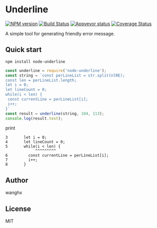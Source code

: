 # Underline

[![NPM version][npm-image]][npm-url]
[![Build Status][travis-image]][travis-url]
[![Appveyor status][appveyor-image]][appveyor-url]
[![Coverage Status][coveralls-image]][coveralls-url]

A simple tool for generating friendly error message.

## Quick start

```terminal
npm install node-underline
```

```javascript
const underline = require('node-underline');
const string = `const perLineList = str.split(nlRE);
const len = perLineList.length;
let i = 0;
let lineCount = 0;
while(i < len) {
 const currentLine = perLineList[i];
 i++;
}`
const result = underline(string, 104, 113);
console.log(result.text);
```

print

```terminal
3       let i = 0;
4       let lineCount = 0;
5       while(i < len) {
             ^^^^^^^^^
6         const currentLine = perLineList[i];
7         i++;
8       }
```


## Author

wanghx

## License
MIT

[npm-url]: https://npmjs.org/package/node-underline
[npm-image]: http://img.shields.io/npm/v/node-underline.svg
[travis-url]: https://travis-ci.org/whxaxes/underline
[travis-image]: http://img.shields.io/travis/whxaxes/underline.svg
[appveyor-url]: https://ci.appveyor.com/project/whxaxes/underline/branch/master
[appveyor-image]: https://ci.appveyor.com/api/projects/status/github/whxaxes/underline?branch=master&svg=true
[coveralls-url]: https://coveralls.io/r/whxaxes/underline
[coveralls-image]: https://img.shields.io/coveralls/whxaxes/underline.svg


